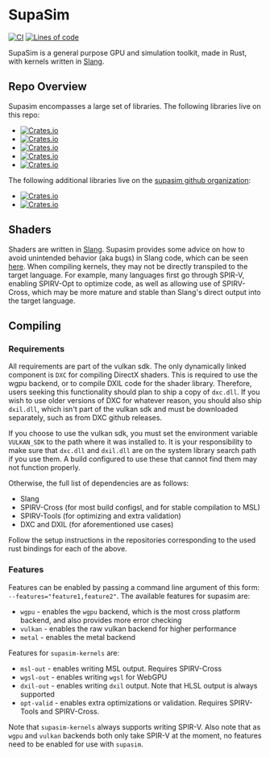 # SupaSim

[![CI](https://github.com/supasim/supasim/actions/workflows/ci.yml/badge.svg)](https://github.com/supasim/supasim/actions/workflows/ci.yml)
[![Lines of code](https://tokei.rs/b1/github/supasim/supasim)](https://github.com/supasim/supasim)

SupaSim is a general purpose GPU and simulation toolkit, made in Rust, with kernels written in [Slang](https://shader-slang.org/).

## Repo Overview
Supasim encompasses a large set of libraries. The following libraries live on this repo:
* [![Crates.io](https://img.shields.io/crates/v/supasim.svg?label=supasim)](https://crates.io/crates/supasim)
* [![Crates.io](https://img.shields.io/crates/v/supasim-hal.svg?label=supasim-hal)](https://crates.io/crates/supasim-hal)
* [![Crates.io](https://img.shields.io/crates/v/supasim-kernels.svg?label=supasim-kernels)](https://crates.io/crates/supasim-kernels)
* [![Crates.io](https://img.shields.io/crates/v/supasim-dev-utils.svg?label=supasim-dev-utils)](https://crates.io/crates/supasim-dev-utils)
* [![Crates.io](https://img.shields.io/crates/v/supasim-types.svg?label=supasim-types)](https://crates.io/crates/supasim-types)

The following additional libraries live on the [supasim github organization](https://github.com/supasim):
* [![Crates.io](https://img.shields.io/crates/v/supasim-spirv-cross-sys.svg?label=supasim-spirv-cross-sys)](https://crates.io/crates/supasim-spirv-cross-sys)
* [![Crates.io](https://img.shields.io/crates/v/supasim-spirv-tools-sys.svg?label=supasim-spirv-tools-sys)](https://crates.io/crates/supasim-spirv-tools-sys)

## Shaders

Shaders are written in [Slang](https://shader-slang.org/). Supasim provides some advice on how to avoid unintended behavior (aka bugs) in Slang code, which can be seen [here](./kernels/readme.md). When compiling kernels, they may not be directly transpiled to the target language. For example, many languages first go through SPIR-V, enabling SPIRV-Opt to optimize code, as well as allowing use of SPIRV-Cross, which may be more mature and stable than Slang's direct output into the target language.

## Compiling

### Requirements
All requirements are part of the vulkan sdk. The only dynamically linked component is `DXC` for compiling DirectX shaders.
This is required to use the wgpu backend, or to compile DXIL code for the shader library. Therefore, users seeking this
functionality should plan to ship a copy of `dxc.dll`. If you wish to use older versions of DXC for whatever reason, you should also ship `dxil.dll`, which isn't part of the vulkan
sdk and must be downloaded separately, such as from DXC github releases.

If you choose to use the vulkan sdk, you must set the environment variable `VULKAN_SDK` to the path where it was installed to. It is
your responsibility to make sure that `dxc.dll` and `dxil.dll` are on the system library search path if you use them. A build configured
to use these that cannot find them may not function properly.

Otherwise, the full list of dependencies are as follows:
* Slang
* SPIRV-Cross (for most build configsl, and for stable compilation to MSL)
* SPIRV-Tools (for optimizing and extra validation)
* DXC and DXIL (for aforementioned use cases)

Follow the setup instructions in the repositories corresponding to the used rust bindings for each of the above.

### Features
Features can be enabled by passing a command line argument of this form: `--features="feature1,feature2"`. The available features for supasim are:
* `wgpu` - enables the `wgpu` backend, which is the most cross platform backend, and also provides more error checking
* `vulkan` - enables the raw vulkan backend for higher performance
* `metal` - enables the metal backend

Features for `supasim-kernels` are:
* `msl-out` - enables writing MSL output. Requires SPIRV-Cross
* `wgsl-out` - enables writing `wgsl` for WebGPU
* `dxil-out` - enables writing `dxil` output. Note that HLSL output is always supported
* `opt-valid` - enables extra optimizations or validation. Requires SPIRV-Tools and SPIRV-Cross.

Note that `supasim-kernels` always supports writing SPIR-V. Also note that as `wgpu` and `vulkan` backends both only take
SPIR-V at the moment, no features need to be enabled for use with `supasim`.